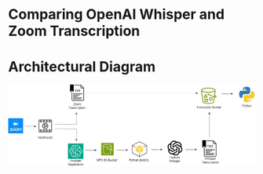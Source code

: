 # Comparing OpenAI Whisper and Zoom Transcription


# Architectural Diagram
![](https://github.com/CCaoMichael/Data-Portfolio/blob/289de7b5472d5e33b3717af1126d335354f889a9/Comparing%20OpenAI%20Whisper%20and%20Zoom%20Transcriptions/Misc/Architectural%20Diagram.png)
